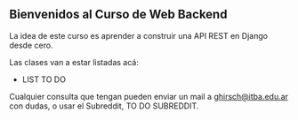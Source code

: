 ## Bienvenidos al Curso de Web Backend

La idea de este curso es aprender a construir una API REST en Django desde cero.

Las clases van a estar listadas acá:
- LIST TO DO

Cualquier consulta que tengan pueden enviar un mail a ghirsch@itba.edu.ar con dudas, o usar el Subreddit, TO DO SUBREDDIT.